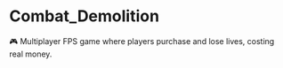 # Combat_Demolition
🎮 Multiplayer FPS game where players purchase and lose lives, costing real money.
